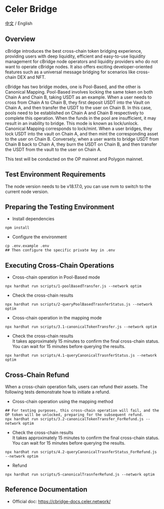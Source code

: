 # Celer Bridge 
[中文](./README-cn.md) / English

## Overview
cBridge introduces the best cross-chain token bridging experience, providing users with deep liquidity, efficient and easy-to-use liquidity management for cBridge node operators and liquidity providers who do not want to operate cBridge nodes. It also offers exciting developer-oriented features such as a universal message bridging for scenarios like cross-chain DEX and NFT.

cBridge has two bridge modes, one is Pool-Based, and the other is Canonical Mapping.
Pool-Based involves locking the same token on both Chain A and Chain B, taking USDT as an example. When a user needs to cross from Chain A to Chain B, they first deposit USDT into the Vault on Chain A, and then transfer the USDT to the user on Chain B. In this case, pools need to be established on Chain A and Chain B respectively to complete this operation. When the funds in the pool are insufficient, it may result in an inability to bridge. This mode is known as lock/unlock.
Canonical Mapping corresponds to lock/mint. When a user bridges, they lock USDT into the vault on Chain A, and then mint the corresponding asset to the user on Chain B. Conversely, when a user wants to bridge USDT from Chain B back to Chain A, they burn the USDT on Chain B, and then transfer the USDT from the vault to the user on Chain A.

This test will be conducted on the OP mainnet and Polygon mainnet.

## Test Environment Requirements
The node version needs to be v18.17.0, you can use nvm to switch to the current node version.


## Preparing the Testing Environment 
- Install dependencies   
```
npm install
```

- Configure the environment   
```
cp .env.example .env
## Then configure the specific private key in .env 
```

## Executing Cross-Chain Operations    
- Cross-chain operation in Pool-Based mode       
```
npx hardhat run scripts/1-poolBasedTransfer.js --network optim
```

- Check the cross-chain results     
```
npx hardhat run scripts/2-queryPoolBasedTrasnferStatus.js --network optim
```

- Cross-chain operation in the mapping mode    
```
npx hardhat run scripts/3.1-canonicalTokenTransfer.js --network optim
```

- Check the cross-chain results     
It takes approximately 15 minutes to confirm the final cross-chain status. You can wait for 15 minutes before querying the results. 
```
npx hardhat run scripts/4.1-queryCanonicalTrasnferStatus.js --network optim
```

## Cross-Chain Refund  
When a cross-chain operation fails, users can refund their assets. The following tests demonstrate how to initiate a refund.  

- Cross-chain operation using the mapping method    
```
## For testing purposes, this cross-chain operation will fail, and the OP token will be unlocked, preparing for the subsequent refund. 
npx hardhat run scripts/3.2-canonicalTokenTransfer_ForRefund.js --network optim
```

- Check the cross-chain results     
It takes approximately 15 minutes to confirm the final cross-chain status. You can wait for 15 minutes before querying the results.  
```
npx hardhat run scripts/4.2-queryCanonicalTrasnferStatus_ForRefund.js --network optim
```

- Refund   
```
npx hardhat run scripts/5-canonicalTrasnferRefund.js --network optim
```

## Reference Documentation  
- Official doc: https://cbridge-docs.celer.network/  